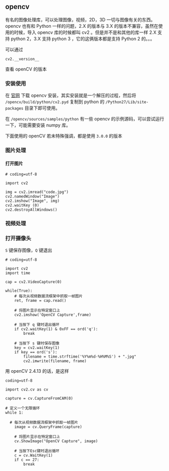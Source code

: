 ## opencv

有名的图像处理库，可以处理图像，视频，2D，3D 一切与图像有关的东西。opencv 也有和 Python 一样的问题，2.X 的版本与 3.X 的版本不兼容，虽然在使用的时候，导入 opencv 库的时候都叫 cv2 。但是并不是和其他的库一样 2.X 支持 python 2，3.X 支持 python 3 ，它的这俩版本都是支持 Python 2 的。。。

可以通过

```
cv2.__version__
```

查看 openCV 的版本

### 安装使用

在 [官网](http://opencv.org/downloads.html) 下载 opencv 安装，其实安装就是一个解压的过程，然后将 `/opencv/build/python/cv2.pyd` 复制到 python 的 `/Python27/Lib/site-packages` 目录下即可使用。

在 `/opencv/sources/samples/python` 有一些 opencv 的示例源码，可以尝试运行一下，可能需要安装 numpy 库。

下面使用的 openCV 若未特殊强调，都是使用 `3.0.0` 的版本

### 图片处理

#### 打开图片

```
# coding=utf-8

import cv2   
  
img = cv2.imread("code.jpg")   
cv2.namedWindow("Image")   
cv2.imshow("Image", img)   
cv2.waitKey (0)
cv2.destroyAllWindows()  
```

### 视频处理

### 打开摄像头

`S` 键保存图像，`Q` 键退出 

```
# coding=utf-8

import cv2
import time

cap = cv2.VideoCapture(0)

while(True):
    # 每次从视频数据流框架中抓取一帧图片
    ret, frame = cap.read()

    # 将图片显示在特定窗口上
    cv2.imshow('OpenCV Capture',frame)

    # 当按下 q 键时退出循环
    if cv2.waitKey(1) & 0xFF == ord('q'):
        break

    # 当按下 s 键时保存图像
    key = cv2.waitKey(1)
    if key == ord('s'):
        filename = time.strftime('%Y%m%d-%H%M%S') + ".jpg"
        cv2.imwrite(filename, frame)
```

用 openCV 2.4.13 的话，是这样

```
coding=utf-8

import cv2.cv as cv

capture = cv.CaptureFromCAM(0)

# 定义一个无限循环
while 1:

  # 每次从视频数据流框架中抓取一帧图片
    image = cv.QueryFrame(capture)

    # 将图片显示在特定窗口上
    cv.ShowImage("OpenCV Capture", image)

    # 当按下Esc键时退出循环
    c = cv.WaitKey(1)
    if c == 27:
        break
```